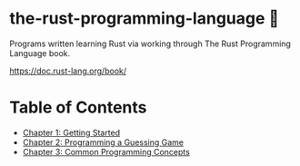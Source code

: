 # the-rust-programming-language 🦀
Programs written learning Rust via working through The Rust Programming Language book.

https://doc.rust-lang.org/book/

# Table of Contents

- [Chapter 1: Getting Started](/1_getting_started/)
- [Chapter 2: Programming a Guessing Game](/2_guessing_game/)
- [Chapter 3: Common Programming Concepts](/3_common_programming_concepts/)

